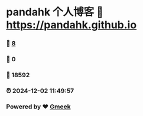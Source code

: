 # pandahk 个人博客 :link: https://pandahk.github.io 
### :page_facing_up: [8](https://pandahk.github.io/tag.html) 
### :speech_balloon: 0 
### :hibiscus: 18592 
### :alarm_clock: 2024-12-02 11:49:57 
### Powered by :heart: [Gmeek](https://github.com/Meekdai/Gmeek)
